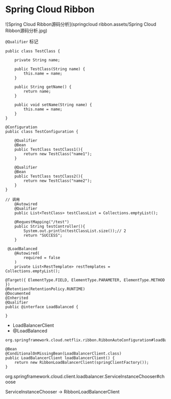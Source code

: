 # Spring Cloud Ribbon

![Spring Cloud Ribbon源码分析](springcloud ribbon.assets/Spring Cloud Ribbon源码分析.jpg)

`@Qualifier` 标记

```
public class TestClass {

    private String name;

    public TestClass(String name) {
        this.name = name;
    }

    public String getName() {
        return name;
    }

    public void setName(String name) {
        this.name = name;
    }
}

@Configuration
public class TestConfiguration {

    @Qualifier
    @Bean
    public TestClass testClass1(){
        return new TestClass("name1");
    }

    @Qualifier
    @Bean
    public TestClass testClass2(){
        return new TestClass("name2");
    }
}

// 调用
    @Autowired
    @Qualifier
    public List<TestClass> testClassList = Collections.emptyList();

    @RequestMapping("/test")
    public String testController(){
        System.out.println(testClassList.size());// 2
        return "SUCCESS";
    }
```



```
 @LoadBalanced
    @Autowired(
        required = false
    )
    private List<RestTemplate> restTemplates = Collections.emptyList();
```

```
@Target({ ElementType.FIELD, ElementType.PARAMETER, ElementType.METHOD })
@Retention(RetentionPolicy.RUNTIME)
@Documented
@Inherited
@Qualifier
public @interface LoadBalanced {

}
```





* LoadBalancerClient
* @LoadBalanced



```
org.springframework.cloud.netflix.ribbon.RibbonAutoConfiguration#loadBalancerClient

@Bean
@ConditionalOnMissingBean(LoadBalancerClient.class)
public LoadBalancerClient loadBalancerClient() {
	return new RibbonLoadBalancerClient(springClientFactory());
}
```



org.springframework.cloud.client.loadbalancer.ServiceInstanceChooser#choose

ServiceInstanceChooser -> RibbonLoadBalancerClient


